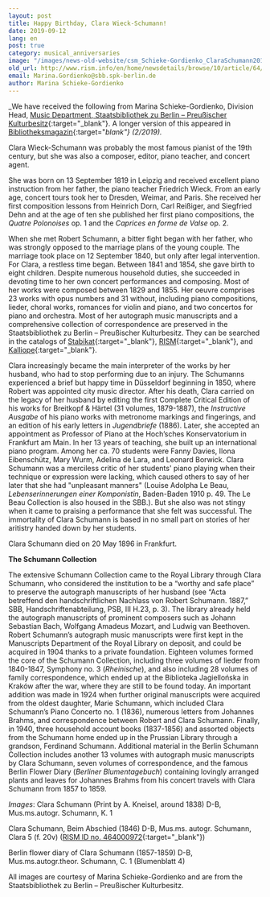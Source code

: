 ```yaml
---
layout: post
title: Happy Birthday, Clara Wieck-Schumann!
date: 2019-09-12
lang: en
post: true
category: musical_anniversaries
image: "/images/news-old-website/csm_Schieke-Gordienko_ClaraSchumann2019_Clara1838_8b872f0c6f.jpg"
old_url: http://www.rism.info/en/home/newsdetails/browse/10/article/64/happy-birthday-clara-wieck-schumann.html
email: Marina.Gordienko@sbb.spk-berlin.de
author: Marina Schieke-Gordienko
---
```


_We have received the following from Marina Schieke-Gordienko, Division Head, [Music Department, Staatsbibliothek zu Berlin – Preußischer Kulturbesitz](https://staatsbibliothek-berlin.de/die-staatsbibliothek/abteilungen/musik/){:target="_blank"}. A longer version of this appeared in [Bibliotheksmagazin](https://staatsbibliothek-berlin.de/die-staatsbibliothek/publikationen-der-staatsbibibliothek/bibliotheksmagazin/){:target="_blank"} (2/2019)._

Clara Wieck-Schumann was probably the most famous pianist of the 19th century, but she was also a composer, editor, piano teacher, and concert agent.

She was born on 13 September 1819 in Leipzig and received excellent piano instruction from her father, the piano teacher Friedrich Wieck. From an early age, concert tours took her to Dresden, Weimar, and Paris. She received her first composition lessons from Heinrich Dorn, Carl Reißiger, and Siegfried Dehn and at the age of ten she published her first piano compositions, the _Quatre Polonoises_ op. 1 and the _Caprices en forme de Valse_ op. 2.

When she met Robert Schumann, a bitter fight began with her father, who was strongly opposed to the marriage plans of the young couple. The marriage took place on 12 September 1840, but only after legal intervention. For Clara, a restless time began. Between 1841 and 1854, she gave birth to eight children. Despite numerous household duties, she succeeded in devoting time to her own concert performances and composing. Most of her works were composed between 1829 and 1855. Her oeuvre comprises 23 works with opus numbers and 31 without, including piano compositions, lieder, choral works, romances for violin and piano, and two concertos for piano and orchestra. Most of her autograph music manuscripts and a comprehensive collection of correspondence are preserved in the Staatsbibliothek zu Berlin – Preußischer Kulturbesitz. They can be searched in the catalogs of [Stabikat](http://stabikat.de/){:target="_blank"}, [RISM](https://opac.rism.info/search?View=rism&siglum=D-B&author=Schumann+Clara&Language=en){:target="_blank"}, and [Kalliope](http://kalliope.staatsbibliothek-berlin.de/de/index.html){:target="_blank"}.

Clara increasingly became the main interpreter of the works by her husband, who had to stop performing due to an injury. The Schumanns experienced a brief but happy time in Düsseldorf beginning in 1850, where Robert was appointed city music director. After his death, Clara carried on the legacy of her husband by editing the first Complete Critical Edition of his works for Breitkopf & Härtel (31 volumes, 1879-1887), the _Instructive Ausgabe_ of his piano works with metronome markings and fingerings, and an edition of his early letters in _Jugendbriefe_ (1886). Later, she accepted an appointment as Professor of Piano at the Hoch’sches Konservatorium in Frankfurt am Main. In her 13 years of teaching, she built up an international piano program. Among her ca. 70 students were Fanny Davies, Ilona Eibenschütz, Mary Wurm, Adelina de Lara, and Leonard Borwick. Clara Schumann was a merciless critic of her students' piano playing when their technique or expression were lacking, which caused others to say of her later that she had "unpleasant manners" (Louise Adolpha Le Beau, _Lebenserinnerungen einer Komponistin_, Baden-Baden 1910 p. 49. The Le Beau Collection is also housed in the SBB.). But she also was not stingy when it came to praising a performance that she felt was successful. The immortality of Clara Schumann is based in no small part on stories of her aritistry handed down by her students.

Clara Schumann died on 20 May 1896 in Frankfurt.

**The Schumann Collection**

The extensive Schumann Collection came to the Royal Library through Clara Schumann, who considered the institution to be a “worthy and safe place” to preserve the autograph manuscripts of her husband (see “Acta betreffend den handschriftlichen Nachlass von Robert Schumann. 1887,” SBB, Handschriftenabteilung, PSB, III H.23, p. 3). The library already held the autograph manuscripts of prominent composers such as Johann Sebastian Bach, Wolfgang Amadeus Mozart, and Ludwig van Beethoven. Robert Schumann’s autograph music manuscripts were first kept in the Manuscripts Department of the Royal Library on deposit, and could be acquired in 1904 thanks to a private foundation. Eighteen volumes formed the core of the Schumann Collection, including three volumes of lieder from 1840-1847, Symphony no. 3 (_Rheinische_), and also including 28 volumes of family correspondence, which ended up at the Biblioteka Jagiellońska in Kraków after the war, where they are still to be found today. An important addition was made in 1924 when further original manuscripts were acquired from the oldest daughter, Marie Schumann, which included Clara Schumann’s Piano Concerto no. 1 (1836), numerous letters from Johannes Brahms, and correspondence between Robert and Clara Schumann. Finally, in 1940, three household account books (1837-1856) and assorted objects from the Schumann home ended up in the Prussian Library through a grandson, Ferdinand Schumann. Additional material in the Berlin Schumann Collection includes another 13 volumes with autograph music manuscripts by Clara Schumann, seven volumes of correspondence, and the famous Berlin Flower Diary (_Berliner Blumentagebuch_) containing lovingly arranged plants and leaves for Johannes Brahms from his concert travels with Clara Schumann from 1857 to 1859.


_Images_:
Clara Schumann (Print by A. Kneisel, around 1838)
D-B, Mus.ms.autogr. Schumann, K. 1

Clara Schumann, Beim Abschied (1846)
D-B, Mus.ms. autogr. Schumann, Clara 5 (f. 20v) ([RISM ID no. 464000972](https://opac.rism.info/search?id=464000972&View=rism&Language=en){:target="_blank"})

Berlin flower diary of Clara Schumann (1857-1859)
D-B, Mus.ms.autogr.theor. Schumann, C. 1 (Blumenblatt 4)

All images are courtesy of Marina Schieke-Gordienko and are from the Staatsbibliothek zu Berlin – Preußischer Kulturbesitz.

